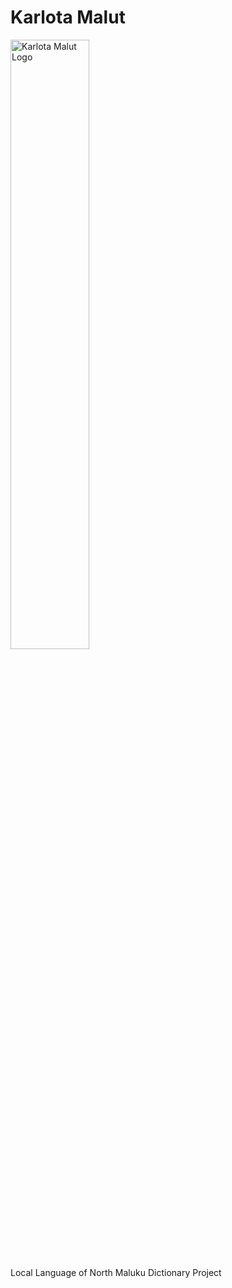 # Karlota Malut

<img src="https://i.ibb.co/bXStyZ4/Karlota-Malut.webp" alt="Karlota Malut Logo" height="50%" width="50%" />

Local Language of North Maluku Dictionary Project
